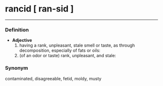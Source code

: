# rancid [ ran-sid ]
--- 
### Definition
- **Adjective**
    1. having a rank, unpleasant, stale smell or taste, as through decomposition, especially of fats or oils:
    2. (of an odor or taste) rank, unpleasant, and stale:
### Synonym
contaminated, disagreeable, fetid, moldy, musty
